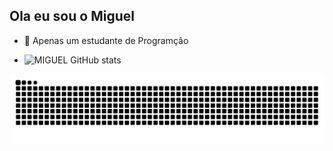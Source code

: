 ## Ola eu sou o Miguel
- 🌱 Apenas um estudante de Programção
- 
  ![MIGUEL GitHub stats](https://github-readme-stats.vercel.app/api?username=miguelmt00&show_icons=true&theme=tokyonight)

  <picture>
<source media="(prefers-color-scheme: dark)" srcset="https://raw.githubusercontent.com/miguelmt00/miguelmt00/output/github-contribution-grid-snake-dark.svg">
<source media="(prefers-color-scheme: light)" srcset="https://raw.githubusercontent.com/miguelmt00/miguelmt00/output/github-contribution-grid-snake.svg">
<img alt="github contribution grid snake animation" src="https://raw.githubusercontent.com/miguelmt00/miguelmt00/output/github-contribution-grid-snake.svg">
</picture>
<br><br>
  
